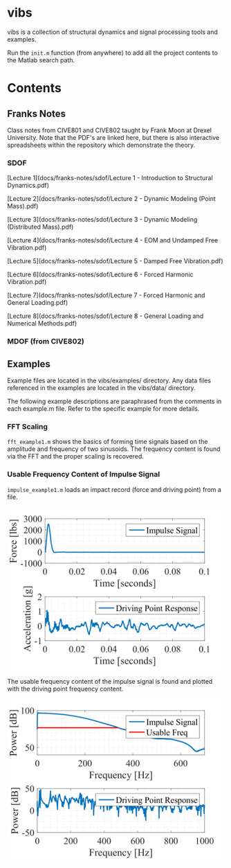 # vibs

vibs is a collection of structural dynamics and signal processing tools and examples.

Run the `init.m` function (from anywhere) to add all the project contents to the Matlab search path.

# Contents

## Franks Notes
Class notes from CIVE801 and CIVE802 taught by Frank Moon at Drexel University. Note that the PDF's are linked here, but there is also interactive spreadsheets within the repository which demonstrate the theory.

### SDOF
[Lecture 1](docs/franks-notes/sdof/Lecture 1 - Introduction to Structural Dynamics.pdf)

[Lecture 2](docs/franks-notes/sdof/Lecture 2 - Dynamic Modeling (Point Mass).pdf)

[Lecture 3](docs/franks-notes/sdof/Lecture 3 - Dynamic Modeling (Distributed Mass).pdf)

[Lecture 4](docs/franks-notes/sdof/Lecture 4 - EOM and Undamped Free Vibration.pdf)

[Lecture 5](docs/franks-notes/sdof/Lecture 5 - Damped Free Vibration.pdf)

[Lecture 6](docs/franks-notes/sdof/Lecture 6 - Forced Harmonic Vibration.pdf)

[Lecture 7](docs/franks-notes/sdof/Lecture 7 - Forced Harmonic and General Loading.pdf)

[Lecture 8](docs/franks-notes/sdof/Lecture 8 - General Loading and Numerical Methods.pdf)


### MDOF (from CIVE802)




## Examples

Example files are located in the vibs/examples/ directory. Any data files referenced in the examples are located in the vibs/data/ directory.

The following example descriptions are paraphrased from the comments in each example.m file. Refer to the specific example for more details.

### FFT Scaling

`fft_example1.m` shows the basics of forming time signals based on the amplitude and frequency of two sinusoids. The frequency content is found via the FFT and the proper scaling is recovered.

### Usable Frequency Content of Impulse Signal

`impulse_example1.m` loads an impact record (force and driving point) from a file.

![impulse_time](data/impulse_time.png)

The usable frequency content of the impulse signal is found and plotted with the driving point frequency content.

![impulse_freq](data/impulse_freq.png)
